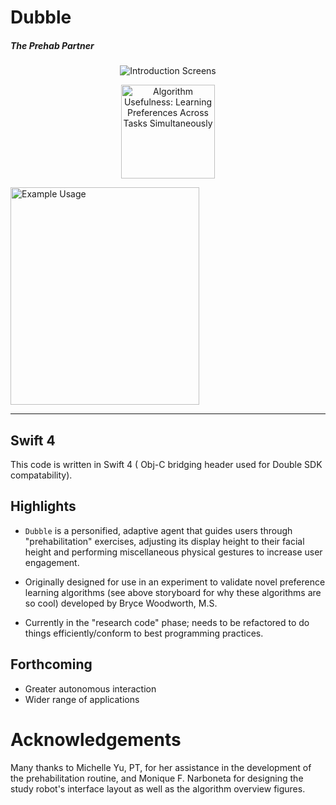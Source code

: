 # Dubble
##### The Prehab Partner
<div align="center">

<img src="https://user-images.githubusercontent.com/13070236/31516102-2ce331d4-af4c-11e7-9c08-8488ec3969ea.png" title="Introduction Screens"></img>


<img src="https://user-images.githubusercontent.com/13070236/31516951-22ecbd8c-af4f-11e7-83c6-9d0850fcaff4.jpg" title="Algorithm Usefulness: Learning Preferences Across Tasks Simultaneously" style="width:150px;height:150px;"></img>

</div>
<img src="https://user-images.githubusercontent.com/13070236/31516012-0b4d4af0-af4c-11e7-927f-cec72d56df26.gif" title="Example Usage" style="width:302px;height:348px;"></img>

-----------------

## Swift 4

This code is written in Swift 4 ( Obj-C bridging header used for Double SDK compatability). 

## Highlights

- `Dubble` is a personified, adaptive agent that guides users through "prehabilitation" exercises, 
adjusting its display height to their facial height and performing miscellaneous physical gestures to increase user engagement.  

- Originally designed for use in an experiment to validate novel preference learning algorithms (see above storyboard for why these algorithms are so cool) developed by Bryce Woodworth, M.S. 

- Currently in the "research code" phase; needs to be refactored to do things efficiently/conform to best programming practices.

## Forthcoming
- Greater autonomous interaction 
- Wider range of applications


# Acknowledgements

Many thanks to Michelle Yu, PT, for her assistance in the development of the prehabilitation routine, 
and Monique F. Narboneta for designing the study robot's interface layout as well as the algorithm overview figures.
